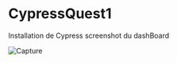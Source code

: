 # CypressQuest1
Installation de Cypress
screenshot du dashBoard

![Capture](https://github.com/morganMartins/CypressQuest1/assets/130161456/79453a63-9db8-4779-9f27-3655062278cc)
